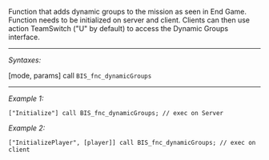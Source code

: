 Function that adds dynamic groups to the mission as seen in End Game. Function needs to be initialized on server and client. Clients can then use action TeamSwitch ("U" by default) to access the Dynamic Groups interface.


---
*Syntaxes:*

[mode, params] call `BIS_fnc_dynamicGroups`

---
*Example 1:*

```sqf
["Initialize"] call BIS_fnc_dynamicGroups; // exec on Server
```

*Example 2:*

```sqf
["InitializePlayer", [player]] call BIS_fnc_dynamicGroups; // exec on client
```